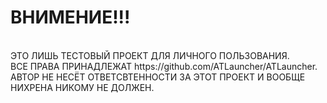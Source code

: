 <H1>ВНИМЕНИЕ!!!</H1></br>
ЭТО ЛИШЬ ТЕСТОВЫЙ ПРОЕКТ ДЛЯ ЛИЧНОГО ПОЛЬЗОВАНИЯ.</br>
ВСЕ ПРАВА ПРИНАДЛЕЖАТ https://github.com/ATLauncher/ATLauncher.</br>
АВТОР НЕ НЕСЁТ ОТВЕТСВТЕННОСТИ ЗА ЭТОТ ПРОЕКТ И ВООБЩЕ НИХРЕНА НИКОМУ НЕ ДОЛЖЕН.</br>
